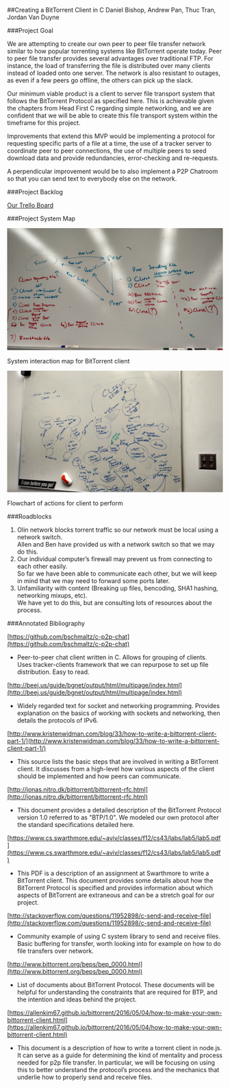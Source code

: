 ##Creating a BitTorrent Client in C
Daniel Bishop, Andrew Pan, Thuc Tran, Jordan Van Duyne

###Project Goal

We are attempting to create our own peer to peer file transfer network similar to how popular torrenting systems like BitTorrent operate today. Peer to peer file transfer provides several advantages over traditional FTP. For instance, the load of transferring the file is distributed over many clients instead of loaded onto one server. The network is also resistant to outages, as even if a few peers go offline, the others can pick up the slack.

Our minimum viable product is a client to server file transport system that follows the BitTorrent Protocol as specified here. This is achievable given the chapters from Head First C regarding simple networking, and we are confident that we will be able to create this file transport system within the timeframe for this project.

Improvements that extend this MVP would be implementing a protocol for requesting specific parts of a file at a time, the use of a tracker server to coordinate peer to peer connections, the use of multiple peers to seed download data and provide redundancies, error-checking and re-requests. 

A perpendicular improvement would be to also implement a P2P Chatroom so that you can send text to everybody else on the network. 


###Project Backlog

[Our Trello Board](https://trello.com/b/vVNhx3WF/softsysdubstepducks)

###Project System Map

![System Interaction Map](https://github.com/Daniel6/SoftSysDubstepDucks/blob/master/images/torrent_system_plan.jpg)

System interaction map for BitTorrent client

![Client Flowchart](https://github.com/Daniel6/SoftSysDubstepDucks/blob/master/images/client_flowchart.jpg)

Flowchart of actions for client to perform

###Roadblocks

1. Olin network blocks torrent traffic so our network must be local using a network switch.  
Allen and Ben have provided us with a network switch so that we may do this.
2. Our individual computer’s firewall may prevent us from connecting to each other easily.  
So far we have been able to communicate each other, but we will keep in mind that we may need to forward some ports later.
3. Unfamiliarity with content (Breaking up files, bencoding, SHA1 hashing, networking mixups, etc).  
We have yet to do this, but are consulting lots of resources about the process.

###Annotated Bibliography

[https://github.com/bschmaltz/c-p2p-chat](https://github.com/bschmaltz/c-p2p-chat)

- Peer-to-peer chat client written in C. Allows for grouping of clients. Uses tracker-clients framework that we can repurpose to set up file distribution. Easy to read.

[http://beej.us/guide/bgnet/output/html/multipage/index.html](http://beej.us/guide/bgnet/output/html/multipage/index.html)

- Widely regarded text for socket and networking programming. Provides explanation on the basics of working with sockets and networking, then details the protocols of IPv6.

[http://www.kristenwidman.com/blog/33/how-to-write-a-bittorrent-client-part-1/](http://www.kristenwidman.com/blog/33/how-to-write-a-bittorrent-client-part-1/)

- This source lists the basic steps that are involved in writing a BitTorrent client.  It discusses from a high-level how various aspects of the client should be implemented and how peers can communicate.

[http://jonas.nitro.dk/bittorrent/bittorrent-rfc.html](http://jonas.nitro.dk/bittorrent/bittorrent-rfc.html)

- This document provides a detailed description of the BitTorrent Protocol version 1.0 referred to as "BTP/1.0". We modeled our own protocol after the standard specifications detailed here.

[https://www.cs.swarthmore.edu/~aviv/classes/f12/cs43/labs/lab5/lab5.pdf](https://www.cs.swarthmore.edu/~aviv/classes/f12/cs43/labs/lab5/lab5.pdf)

- This PDF is a description of an assignment at Swarthmore to write a BitTorrent client. This document provides some details about how the BitTorrent Protocol is specified and provides information about which aspects of BitTorrent are extraneous and can be a stretch goal for our project.

[http://stackoverflow.com/questions/11952898/c-send-and-receive-file](http://stackoverflow.com/questions/11952898/c-send-and-receive-file)

- Community example of using C system library to send and receive files. Basic buffering for transfer, worth looking into for example on how to do file transfers over network.

[http://www.bittorrent.org/beps/bep_0000.html](http://www.bittorrent.org/beps/bep_0000.html)

- List of documents about BitTorrent Protocol. These documents will be helpful for understanding the constraints that are required for BTP, and the intention and ideas behind the project.  

[https://allenkim67.github.io/bittorrent/2016/05/04/how-to-make-your-own-bittorrent-client.html](https://allenkim67.github.io/bittorrent/2016/05/04/how-to-make-your-own-bittorrent-client.html)

- This document is a description of how to write a torrent client in node.js. It can serve as a guide for determining the kind of mentality and process needed for p2p file transfer. In particular, we will be focusing on using this to better understand the protocol’s process and the mechanics that underlie how to properly send and receive files. 
